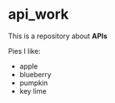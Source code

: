 # api_work

This is a repository about **APIs**

Pies I like:

- apple
- blueberry
- pumpkin
- key lime